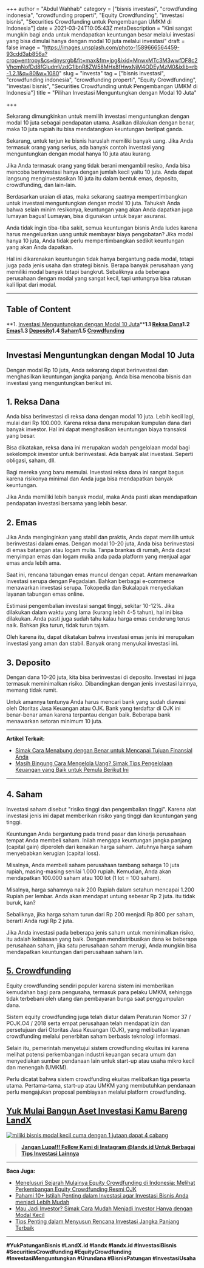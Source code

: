 +++
author = "Abdul Wahhab"
category = ["bisnis investasi", "crowdfunding indonesia", "crowdfunding properti", "Equity Crowdfunding", "investasi bisnis", "Securities Crowdfunding untuk Pengembangan UMKM di Indonesia"]
date = 2021-03-24T10:05:43Z
metaDescription = "Kini sangat mungkin bagi anda untuk mendapatkan keuntungan besar melalui investasi yang bisa dimulai hanya dengan modal 10 juta melalui investasi"
draft = false
image = "https://images.unsplash.com/photo-1589666564459-93cdd3ab856a?crop=entropy&cs=tinysrgb&fit=max&fm=jpg&ixid=MnwxMTc3M3wwfDF8c2VhcmNofDd8fGludmVzdG1lbnR8ZW58MHx8fHwxNjM4ODEyMzM0&ixlib=rb-1.2.1&q=80&w=1080"
slug = "investa"
tag = ["bisnis investasi", "crowdfunding indonesia", "crowdfunding properti", "Equity Crowdfunding", "investasi bisnis", "Securities Crowdfunding untuk Pengembangan UMKM di Indonesia"]
title = "Pilihan Investasi Menguntungkan dengan Modal 10 Juta"

+++


Sekarang dimungkinkan untuk memilih investasi menguntungkan dengan modal 10 juta sebagai pendapatan utama. Asalkan dilakukan dengan benar, maka 10 juta rupiah itu bisa mendatangkan keuntungan berlipat ganda.

Sekarang, untuk terjun ke bisnis haruslah memiliki banyak uang. Jika Anda termasuk orang yang serius, ada banyak contoh investasi yang menguntungkan dengan modal hanya 10 juta atau kurang.

Jika Anda termasuk orang yang tidak berani mengambil resiko, Anda bisa mencoba berinvestasi hanya dengan jumlah kecil yaitu 10 juta. Anda dapat langsung menginvestasikan 10 juta itu dalam bentuk emas, deposito, crowdfunding, dan lain-lain.

Berdasarkan uraian di atas, maka sekarang saatnya mempertimbangkan untuk investasi menguntungkan dengan modal 10 juta. Tahukah Anda bahwa selain minim resikonya, keuntungan yang akan Anda dapatkan juga lumayan bagus! Lumayan, bisa digunakan untuk bayar asuransi.

Anda tidak ingin tiba-tiba sakit, semua keuntungan bisnis Anda ludes karena harus mengeluarkan uang untuk membayar biaya pengobatan? Jika modal hanya 10 juta, Anda tidak perlu mempertimbangkan sedikit keuntungan yang akan Anda dapatkan.

Hal ini dikarenakan keuntungan tidak hanya bergantung pada modal, tetapi juga pada jenis usaha dan strategi bisnis.  Berapa banyak perusahaan yang memiliki modal banyak tetapi bangkrut. Sebaliknya ada beberapa perusahaan dengan modal yang sangat kecil, tapi untungnya bisa ratusan kali lipat dari modal.

---

## Table of Content

**1. [Investasi Menguntungkan dengan Modal 10 Juta](#investasi-menguntungkan-dengan-modal-10-juta)****1.1 [Reksa Dana](#1-reksa-dana)1.2 [Emas](#2-Emas)1.3 [Deposito](#3-deposito)1.4 [Saham](#4-saham)1.5 [Crowdfunding](#5-crowdfunding)**

---

## Investasi Menguntungkan dengan Modal 10 Juta

Dengan modal Rp 10 juta, Anda sekarang dapat berinvestasi dan menghasilkan keuntungan jangka panjang. Anda bisa mencoba bisnis dan investasi yang menguntungkan berikut ini.

## 1. Reksa Dana

Anda bisa berinvestasi di reksa dana dengan modal 10 juta. Lebih kecil lagi, mulai dari Rp 100.000. Karena reksa dana merupakan kumpulan dana dari banyak investor. Hal ini dapat menghasilkan keuntungan biaya transaksi yang besar.

Bisa dikatakan, reksa dana ini merupakan wadah pengelolaan modal bagi sekelompok investor untuk berinvestasi. Ada banyak alat investasi. Seperti obligasi, saham, dll.

Bagi mereka yang baru memulai. Investasi reksa dana ini sangat bagus karena risikonya minimal dan Anda juga bisa mendapatkan banyak keuntungan.

Jika Anda memiliki lebih banyak modal, maka Anda pasti akan mendapatkan pendapatan investasi bersama yang lebih besar.

## 2. Emas

Jika Anda menginginkan yang stabil dan praktis, Anda dapat memilih untuk berinvestasi dalam emas. Dengan modal 10-20 juta, Anda bisa berinvestasi di emas batangan atau logam mulia. Tanpa brankas di rumah, Anda dapat menyimpan emas dan logam mulia anda pada platform yang menjual agar emas anda lebih ama.

Saat ini, rencana tabungan emas muncul dengan cepat. Antam menawarkan investasi serupa dengan Pegadaian. Bahkan berbagai e-commerce menawarkan investasi serupa. Tokopedia dan Bukalapak menyediakan layanan tabungan emas online.

Estimasi pengembalian investasi sangat tinggi, sekitar 10-12%. Jika dilakukan dalam waktu yang lama (kurang lebih 4-5 tahun), hal ini bisa dilakukan. Anda pasti juga sudah tahu kalau harga emas cenderung terus naik. Bahkan jika turun, tidak turun tajam.

Oleh karena itu, dapat dikatakan bahwa investasi emas jenis ini merupakan investasi yang aman dan stabil. Banyak orang menyukai investasi ini.

## 3. Deposito

Dengan dana 10-20 juta, kita bisa berinvestasi di deposito. Investasi ini juga termasuk meminimalkan risiko. Dibandingkan dengan jenis investasi lainnya, memang tidak rumit.

Untuk amannya tentunya Anda harus mencari bank yang sudah diawasi oleh Otoritas Jasa Keuangan atau OJK. Bank yang terdaftar di OJK ini benar-benar aman karena terpantau dengan baik. Beberapa bank menawarkan setoran minimum 10 juta.

---

**Artikel Terkait:**

* [Simak Cara Menabung dengan Benar untuk Mencapai Tujuan Finansial Anda](https://landx.id/blog/cara-menabung-dengan-benar-untuk-masa-depan/)
* [Masih Bingung Cara Mengelola Uang? Simak Tips Pengelolaan Keuangan yang Baik untuk Pemula Berikut Ini](https://landx.id/blog/pengelolaan-keuangan-yang-baik/)

---

## 4. Saham

Investasi saham disebut "risiko tinggi dan pengembalian tinggi". Karena alat investasi jenis ini dapat memberikan risiko yang tinggi dan keuntungan yang tinggi.

Keuntungan Anda bergantung pada trend pasar dan kinerja perusahaan tempat Anda membeli saham. Inilah mengapa keuntungan jangka panjang (capital gain) diperoleh dari kenaikan harga saham. Jatuhnya harga saham menyebabkan kerugian (capital loss).

Misalnya, Anda membeli saham perusahaan tambang seharga 10 juta rupiah, masing-masing senilai 1.000 rupiah. Kemudian, Anda akan mendapatkan 100.000 saham atau 100 lot (1 lot = 100 saham).

Misalnya, harga sahamnya naik 200 Rupiah dalam setahun mencapai 1.200 Rupiah per lembar. Anda akan mendapat untung sebesar Rp 2 juta. itu tidak buruk, kan?

Sebaliknya, jika harga saham turun dari Rp 200 menjadi Rp 800 per saham, berarti Anda rugi Rp 2 juta.

Jika Anda investasi pada beberapa jenis saham untuk meminimalkan risiko, itu adalah kebiasaan yang baik. Dengan mendistribusikan dana ke beberapa perusahaan saham, jika satu perusahaan saham merugi, Anda mungkin bisa mendapatkan keuntungan dari perusahaan saham lain.

## [5. Crowdfunding](https://landx.id/)

Equity crowdfunding sendiri populer karena sistem ini memberikan kemudahan bagi para pengusaha, termasuk para pelaku UMKM, sehingga tidak terbebani oleh utang dan pembayaran bunga saat penggumpulan dana.

Sistem equity crowdfunding juga telah diatur dalam Peraturan Nomor 37 / POJK.O4 / 2018 serta empat perusahaan telah mendapat izin dan persetujuan dari Otoritas Jasa Keuangan (OJK), yang melibatkan layanan crowdfunding melalui penerbitan saham berbasis teknologi informasi.

Selain itu, pemerintah menyetujui sistem crowdfunding ekuitas ini karena melihat potensi perkembangan industri keuangan secara umum dan menyediakan sumber pendanaan lain untuk start-up atau usaha mikro kecil dan menengah (UMKM).

Perlu dicatat bahwa sistem crowdfunding ekuitas melibatkan tiga peserta utama. Pertama-tama, start-up atau UMKM yang membutuhkan pendanaan perlu mengajukan proposal pembiayaan melalui platform crowdfunding.

## [Yuk Mulai Bangun Aset Investasi Kamu Bareng LandX](https://landx.id/)

[![miliki bisnis modal kecil cuma dengan 1 jutaan dapat 4 cabang ](https://accountgram-production.sfo2.cdn.digitaloceanspaces.com/landx_ghost/2021/11/jadi-owner-bisnis-hanya-1-jutaan-dengan-cuan-yang-sangat-menjanjikan.png)](https://landx.id/project/)

> [**Jangan Lupa!!! Follow Kami di Instagram @landx.id Untuk Berbagai Tips Investasi Lainnya**](https://www.instagram.com/landx.id/?utm_medium=copy_link)

---

**Baca Juga:**

* [Menelusuri Sejarah Mulainya Equity Crowdfunding di Indonesia: Melihat Perkembangan Equity Crowdfunding Resmi OJK](https://landx.id/blog/equity-crowdfunding-indonesia/)
* [Pahami 10+ Istilah Penting dalam Investasi agar Investasi Bisnis Anda menjadi Lebih Mudah](https://landx.id/blog/pahami-10-istilah-penting-dalam-investasi-agar-investasi-bisnis-anda-menjadi-lebih-mudah/)
* [Mau Jadi Investor? Simak Cara Mudah Menjadi Investor Hanya dengan Modal Kecil](https://landx.id/blog/cara-menjadi-investor/)
* [Tips Penting dalam Menyusun Rencana Investasi Jangka Panjang Terbaik](https://landx.id/blog/investasi-jangka-panjang-adalah/)

---

**#YukPatunganBisnis     #LandX.id    #landx         #landx.id    #InvestasiBisnis   #SecuritiesCrowdfunding   #EquityCrowdfunding     #InvestasiMenguntungkan     #Urundana    #BisnisPatungan     #InvestasiUsaha**

